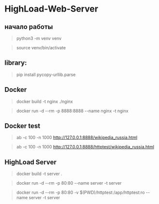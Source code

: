 # HighLoad-Web-Server

## начало работы

> python3 -m venv venv

> source venv/bin/activate

## library:

> pip install pycopy-urllib.parse

## Docker

> docker build -t nginx ./nginx

> docker run -d --rm -p 8888:8888 --name nginx -t nginx

## Docker test

> ab -c 100 -n 1000 http://127.0.0.1:8888/wikipedia_russia.html

> ab -c 100 -n 1000 http://127.0.0.1:8888/httptest/wikipedia_russia.html

## HighLoad Server

> docker build -t server .

> docker run -d --rm -p 80:80 --name server -t server 

> docker run -d --rm -p 80:80 -v $(PWD)/httptest:/app/httptest:ro --name server -t server 